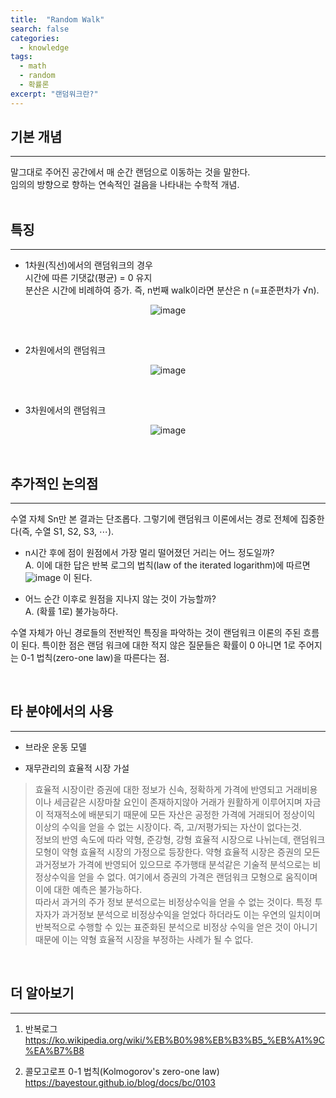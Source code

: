 ```yaml
---
title:  "Random Walk"
search: false
categories: 
  - knowledge
tags:
  - math
  - random
  - 확률론
excerpt: "랜덤워크란?"
---
```


## 기본 개념
___

말그대로 주어진 공간에서 매 순간 랜덤으로 이동하는 것을 말한다.  
임의의 방향으로 향하는 연속적인 걸음을 나타내는 수학적 개념.  
<br>

## 특징
___
- 1차원(직선)에서의 랜덤워크의 경우  
시간에 따른 기댓값(평균) = 0 유지  
분산은 시간에 비례하여 증가. 즉, n번째 walk이라면 분산은 n (=표준편차가 √n).

<center>

![image](https://user-images.githubusercontent.com/68508521/133915732-b6c0c6b8-a0dc-472b-85aa-fd55e2d207cb.png)

</center>
<br>

- 2차원에서의 랜덤워크  

<center>

![image](https://user-images.githubusercontent.com/68508521/133915737-eacf1f81-2183-4470-9de9-2d65be4b939d.png)  

</center>
<br>

- 3차원에서의 랜덤워크  

<center>

![image](https://user-images.githubusercontent.com/68508521/133915752-299d0e3a-bd0c-4c24-aace-2b16b7426429.png)

</center>

<br>

## 추가적인 논의점
___
수열 자체 Sn만 본 결과는 단조롭다. 그렇기에 랜덤워크 이론에서는 경로 전체에 집중한다(즉, 수열 S1, S2, S3, ⋯). 

- n시간 후에 점이 원점에서 가장 멀리 떨어졌던 거리는 어느 정도일까?  
A. 이에 대한 답은 반복 로그의 법칙(law of the iterated logarithm)에 따르면   
 ![image](https://user-images.githubusercontent.com/68508521/133915872-152b3ce7-f3eb-4021-99d1-f81a7f3c300f.png) 이 된다.

- 어느 순간 이후로 원점을 지나지 않는 것이 가능할까?  
A. (확률 1로) 불가능하다.


수열 자체가 아닌 경로들의 전반적인 특징을 파악하는 것이 랜덤워크 이론의 주된 흐름이 된다. 특이한 점은 랜덤 워크에 대한 적지 않은 질문들은 확률이 0 아니면 1로 주어지는 0-1 법칙(zero-one law)을 따른다는 점.

<br>

## 타 분야에서의 사용
___
- 브라운 운동 모델  

- 재무관리의 효율적 시장 가설  
>효율적 시장이란 증권에 대한 정보가 신속, 정확하게 가격에 반영되고 거래비용이나 세금같은 시장마찰 요인이 존재하지않아 거래가 원활하게 이루어지며 자금이 적재적소에 배분되기 때문에 모든 자산은 공정한 가격에 거래되어 정상이익 이상의 수익을 얻을 수 없는 시장이다. 즉, 고/저평가되는 자산이 없다는것.  
 정보의 반영 속도에 따라 약형, 준강형, 강형 효율적 시장으로 나뉘는데, 랜덤워크 모형이 약형 효율적 시장의 가정으로 등장한다. 약형 효율적 시장은 증권의 모든 과거정보가 가격에 반영되어 있으므로 주가행태 분석같은 기술적 분석으로는 비정상수익을 얻을 수 없다. 여기에서 증권의 가격은 랜덤워크 모형으로 움직이며 이에 대한 예측은 불가능하다.  
  따라서 과거의 주가 정보 분석으로는 비정상수익을 얻을 수 없는 것이다. 특정 투자자가 과거정보 분석으로 비정상수익을 얻었다 하더라도 이는 우연의 일치이며 반복적으로 수행할 수 있는 표준화된 분석으로 비정상 수익을 얻은 것이 아니기 때문에 이는 약형 효율적 시장을 부정하는 사례가 될 수 없다.

<br>

  ## 더 알아보기
  ___

  1. 반복로그  
  https://ko.wikipedia.org/wiki/%EB%B0%98%EB%B3%B5_%EB%A1%9C%EA%B7%B8

  2. 콜모고로프 0-1 법칙(Kolmogorov's zero-one law)  
  https://bayestour.github.io/blog/docs/bc/0103
